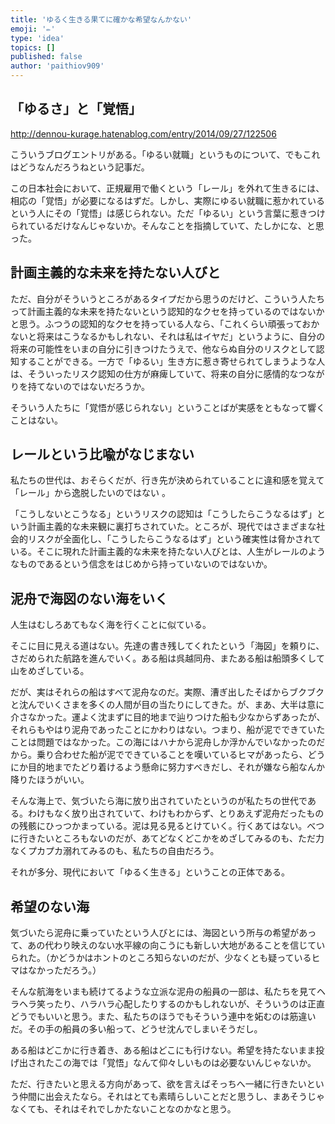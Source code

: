 ```yaml
---
title: 'ゆるく生きる果てに確かな希望なんかない'
emoji: '✏️'
type: 'idea'
topics: []
published: false
author: 'paithiov909'
---
```


## 「ゆるさ」と「覚悟」

http://dennou-kurage.hatenablog.com/entry/2014/09/27/122506

こういうブログエントリがある。「ゆるい就職」というものについて、でもこれはどうなんだろうねという記事だ。

この日本社会において、正規雇用で働くという「レール」を外れて生きるには、相応の「覚悟」が必要になるはずだ。しかし、実際にゆるい就職に惹かれているという人にその「覚悟」は感じられない。ただ「ゆるい」という言葉に惹きつけられているだけなんじゃないか。そんなことを指摘していて、たしかにな、と思った。

## 計画主義的な未来を持たない人びと

ただ、自分がそういうところがあるタイプだから思うのだけど、こういう人たちって計画主義的な未来を持たないという認知的なクセを持っているのではないかと思う。ふつうの認知的なクセを持っている人なら、「これくらい頑張っておかないと将来はこうなるかもしれない、それは私はイヤだ」というように、自分の将来の可能性をいまの自分に引きつけたうえで、他ならぬ自分のリスクとして認知することができる。一方で「ゆるい」生き方に惹き寄せられてしまうような人は、そういったリスク認知の仕方が麻痺していて、将来の自分に感情的なつながりを持てないのではないだろうか。

そういう人たちに「覚悟が感じられない」ということばが実感をともなって響くことはない。

## レールという比喩がなじまない

私たちの世代は、おそらくだが、行き先が決められていることに違和感を覚えて「レール」から逸脱したいのではない 。

「こうしないとこうなる」というリスクの認知は「こうしたらこうなるはず」という計画主義的な未来観に裏打ちされていた。ところが、現代ではさまざまな社会的リスクが全面化し、「こうしたらこうなるはず」という確実性は脅かされている。そこに現れた計画主義的な未来を持たない人びとは、人生がレールのようなものであるという信念をはじめから持っていないのではないか。

## 泥舟で海図のない海をいく

人生はむしろあてもなく海を行くことに似ている。

そこに目に見える道はない。先達の書き残してくれたという「海図」を頼りに、さだめられた航路を進んでいく。ある船は呉越同舟、またある船は船頭多くして山をめざしている。

だが、実はそれらの船はすべて泥舟なのだ。実際、漕ぎ出したそばからブクブクと沈んでいくさまを多くの人間が目の当たりにしてきた。が、まあ、大半は意に介さなかった。運よく沈まずに目的地まで辿りつけた船も少なからずあったが、それらもやはり泥舟であったことにかわりはない。つまり、船が泥でできていたことは問題ではなかった。この海にはハナから泥舟しか浮かんでいなかったのだから。乗り合わせた船が泥でできていることを嘆いているヒマがあったら、どうにか目的地までたどり着けるよう懸命に努力すべきだし、それが嫌なら船なんか降りたほうがいい。

そんな海上で、気づいたら海に放り出されていたというのが私たちの世代である。わけもなく放り出されていて、わけもわからず、とりあえず泥舟だったものの残骸にひっつかまっている。泥は見る見るとけていく。行くあてはない。べつに行きたいところもないのだが、あてどなくどこかをめざしてみるのも、ただ力なくプカプカ溺れてみるのも、私たちの自由だろう。

それが多分、現代において「ゆるく生きる」ということの正体である。

## 希望のない海

気づいたら泥舟に乗っていたという人びとには、海図という所与の希望があって、あの代わり映えのない水平線の向こうにも新しい大地があることを信じていられた。（かどうかはホントのところ知らないのだが、少なくとも疑っているヒマはなかっただろう。）

そんな航海をいまも続けてるような立派な泥舟の船員の一部は、私たちを見てヘラヘラ笑ったり、ハラハラ心配したりするのかもしれないが、そういうのは正直どうでもいいと思う。また、私たちのほうでもそういう連中を妬むのは筋違いだ。その手の船員の多い船って、どうせ沈んでしまいそうだし。

ある船はどこかに行き着き、ある船はどこにも行けない。希望を持たないまま投げ出されたこの海では「覚悟」なんて仰々しいものは必要ないんじゃないか。

ただ、行きたいと思える方向があって、欲を言えばそっちへ一緒に行きたいという仲間に出会えたなら。それはとても素晴らしいことだと思うし、まあそうじゃなくても、それはそれでしかたないことなのかなと思う。

